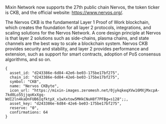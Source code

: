 Mixin Network now supports the 27th public chain Nervos, the token ticker is CKB, and the official website: https://www.nervos.org/. 

The Nervos CKB is the fundamental Layer 1 Proof of Work blockchain, which creates the foundation for all layer 2 protocols, integrations, and scaling solutions for the Nervos Network. A core design principle at Nervos is that layer 2 solutions such as side-chains, plasma chains, and state channels are the best way to scale a blockchain system. Nervos CKB provides security and stability, and layer 2 provides performance and extension, such as support for smart contracts, adoption of PoS consensus algorithms, and so on. 

```
{
  asset_id: "d243386e-6d84-42e6-be03-175be17bf275",
  chain_id: "d243386e-6d84-42e6-be03-175be17bf275",
  symbol: "CKB",
  name: "Nervos CKByte",
  icon_url: "https://mixin-images.zeromesh.net/0jykqkeqXVw16MXjMxcpA-7kd0Lo55jjqoKxXgq-WdI2ln4kaDnFUB6IqfktpX_x1wXxtow5MHkCNuH8f7PFBg=s128";;,
  asset_key: "d243386e-6d84-42e6-be03-175be17bf275",
  reserve: "0",
  confirmations: 64
}
```